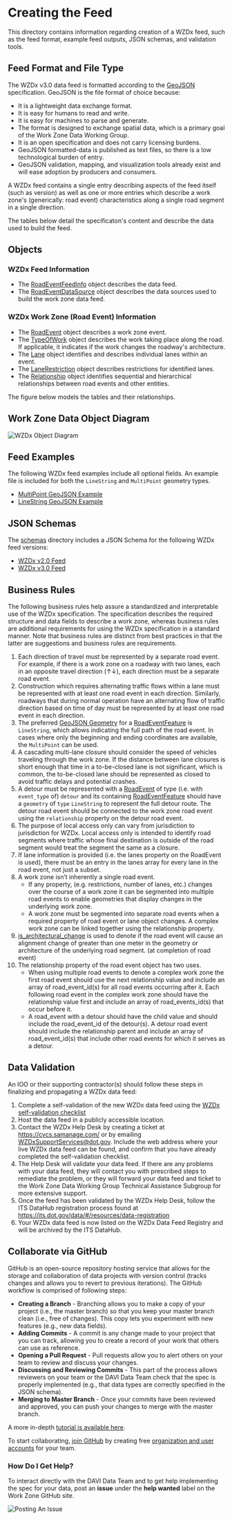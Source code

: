# Creating the Feed
This directory contains information regarding creation of a WZDx feed, such as the feed format, example feed outputs, JSON schemas, and validation tools.

## Feed Format and File Type

The WZDx v3.0 data feed is formatted according to the [GeoJSON](https://geojson.org/) specification. GeoJSON is the file format of choice because:
- It is a lightweight data exchange format.
- It is easy for humans to read and write.
- It is easy for machines to parse and generate.
- The format is designed to exchange spatial data, which is a primary goal of the Work Zone Data Working Group.
- It is an open specification and does not carry licensing burdens.
- GeoJSON formatted-data is published as text files, so there is a low technological burden of entry.
- GeoJSON validation, mapping, and visualization tools already exist and will ease adoption by producers and consumers.

A WZDx feed contains a single entry describing aspects of the feed itself (such as version) as well as one or more entries which describe a work zone's (generically: road event) characteristics along a single road segment in a single direction.

The tables below detail the specificaton's content and describe the data used to build the feed.

## Objects
### WZDx Feed Information

- The [RoadEventFeedInfo](/spec-content/objects/RoadEventFeedInfo.md) object describes the data feed.
- The [RoadEventDataSource](/spec-content/objects/RoadEventDataSource.md) object describes the data sources used to build the work zone data feed.

### WZDx Work Zone (Road Event) Information

- The [RoadEvent](/spec-content/objects/RoadEvent.md) object describes a work zone event.
- The [TypeOfWork](/spec-content/objects/TypeOfWork.md) object describes the work taking place along the road.  If applicable, it indicates if the work changes the roadway's architecture.
- The [Lane](/spec-content/objects/Lane.md) object identifies and describes individual lanes within an event.
- The [LaneRestriction](/spec-content/objects/LaneRestriction.md) object describes restrictions for identified lanes.
- The [Relationship](/spec-content/objects/Relationship.md) object identifies sequential and hierarchical relationships between road events and other entities.

The figure below models the tables and their relationships.

## Work Zone Data Object Diagram

![WZDx Object Diagram](/images/wzdx_object_diagram.jpg)

## Feed Examples
The following WZDx feed examples include all optional fields. An example file is included for both the `LineString` and `MultiPoint` geometry types.

* [MultiPoint GeoJSON Example](/create-feed/examples/multipoint_example.geojson)
* [LineString GeoJSON Example](/create-feed/examples/linestring_example.geojson)

## JSON Schemas
The [schemas](/create-feed/schemas) directory includes a JSON Schema for the following WZDx feed versions:

* [WZDx v2.0 Feed](/create-feed/schemas/wzdx_v2.0_feed.json)
* [WZDx v3.0 Feed](/create-feed/schemas/wzdx_v3.0_feed.json)

## Business Rules
The following business rules help assure a standardized and interpretable use of the WZDx specification. The specification describes the required structure and data fields to describe a work zone, whereas business rules are additional requirements for using the WZDx specification in a standard manner. Note that business rules are distinct from best practices in that the latter are suggestions and business rules are requirements.

1. Each direction of travel must be represented by a separate road event. For example, if there is a work zone on a roadway with two lanes, each in an opposite travel direction (↑↓), each direction must be a separate road event.
2. Construction which requires alternating traffic flows within a lane must be represented with at least one road event in each direction. Similarly, roadways that during normal operation have an alternating flow of traffic direction based on time of day must be represented by at least one road event in each direction.
3. The preferred [GeoJSON Geometry](https://tools.ietf.org/html/rfc7946#page-7) for a [RoadEventFeature](/spec-content/objects/RoadEventFeature.md) is `LineString`, which allows indicating the full path of the road event. In cases where only the beginning and ending coordinates are available, the `MultiPoint` can be used.  
4. A cascading multi-lane closure should consider the speed of vehicles traveling through the work zone. If the distance between lane closures is short enough that time in a to-be-closed lane is not significant, which is common, the to-be-closed lane should be represented as closed to avoid traffic delays and potential crashes.
5. A detour must be represented with a [RoadEvent](/spec-content/objects/RoadEvent.md) of type (i.e. with `event_type` of) `detour` and its containing [RoadEventFeature](/spec-content/objects/RoadEventFeature.md) should have a `geometry` of `type` `LineString` to represent the full detour route. The detour road event should be connected to the work zone road event using the `relationship` property on the detour road event.
6. The purpose of local access only can vary from jurisdiction to jurisdiction for WZDx. Local access only is intended to identify road segments where traffic whose final destination is outside of the road segment would treat the segment the same as a closure. 
7. If lane information is provided (i.e. the lanes property on the RoadEvent is used), there must be an entry in the lanes array for every lane in the road event, not just a subset.
8. A work zone isn’t inherently a single road event.
    - If any property, (e.g. restrictions, number of lanes, etc.) changes over the course of a work zone it can be segmented into multiple road events to enable geometries that display changes in the underlying work zone. 
    - A work zone must be segmented into separate road events when a required property of road event or lane object changes. A complex work zone can be linked together using the relationship property.
9. [is_architectural_change](/spec-content/objects/TypeOfWork.md) is used to denote if the road event will cause an alignment change of greater than one meter in the geometry or architecture of  the underlying road segment. (at completion of road event)
10. The relationship property of the road event object has two uses. 
    - When using multiple road events to denote a complex work zone the first road event should use the next relationship value and include an array of road_event_id(s) for all road events occurring after it. Each following road event in the complex work zone should have the relationship value first and include an array of road_events_id(s) that occur before it.
    - A road_event with a detour should have the child value and should include the road_event_id of the detour(s). A detour road event should include the relationship parent and include an array of road_event_id(s) that include other road events for which it serves as a detour.


## Data Validation
An IOO or their supporting contractor(s) should follow these steps in finalizing and propagating a WZDx data feed: 
1.	Complete a self-validation of the new WZDx data feed using the [WZDx self-validation checklist](/documents/WZDx_data_feed_self_validation_checklist_2021_02_12.docx)
2.	Host the data feed in a publicly accessible location. 
3.	Contact the WZDx Help Desk by creating a ticket at https://cvcs.samanage.com/ or by emailing WZDxSupportServices@dot.gov. Include the web address where your live WZDx data feed can be found, and confirm that you have already completed the self-validation checklist. 
4.	The Help Desk will validate your data feed. If there are any problems with your data feed, they will contact you with prescribed steps to remediate the problem, or they will forward your data feed and ticket to the Work Zone Data Working Group Technical Assistance Subgroup for more extensive support. 
5.	Once the feed has been validated by the WZDx Help Desk, follow the ITS DataHub registration process found at https://its.dot.gov/data/#/resources/data-registration  
6.	Your WZDx data feed is now listed on the WZDx Data Feed Registry and will be archived by the ITS DataHub. 

## Collaborate via GitHub
GitHub is an open-source repository hosting service that allows for the storage and collaboration of data projects with version control (tracks changes and allows you to revert to previous iterations). The GitHub workflow is comprised of following steps:
- **Creating a Branch** - Branching allows you to make a copy of your project (i.e., the master branch) so that you keep your master branch clean (i.e., free of changes). This copy lets you experiment with new features (e.g., new data fields).
- **Adding Commits** - A commit is any change made to your project that you can track, allowing you to create a record of your work that others can use as reference.  
- **Opening a Pull Request** - Pull requests allow you to alert others on your team to review and discuss your changes.
- **Discussing and Reviewing Commits** - This part of the process allows reviewers on your team or the DAVI Data Team check that the spec is properly implemented (e.g., that data types are correctly specified in the JSON schema).
- **Merging to Master Branch** - Once your commits have been reviewed and approved, you can push your changes to merge with the master branch.

A more in-depth [tutorial is available here](https://guides.github.com/introduction/flow/).

To start collaborating, [join GitHub](https://github.com/) by creating free [organization and user accounts](https://help.github.com/articles/differences-between-user-and-organization-accounts/) for your team.

### How Do I Get Help?
To interact directly with the DAVI Data Team and to get help implementing the spec for your data, post an **issue** under the **help wanted** label on the Work Zone GitHub site.

![Posting An Issue](https://github.com/usdot-jpo-ode/jpo-wzdx/blob/master/images/issues.png)
